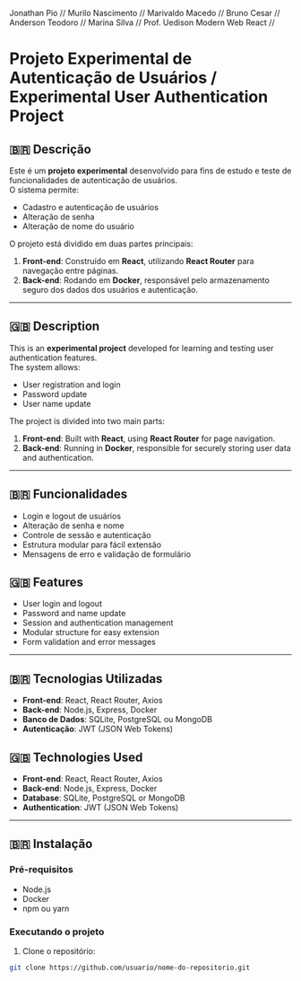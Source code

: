 Jonathan Pio //
Murilo Nascimento //
Marivaldo Macedo //
Bruno Cesar //
Anderson Teodoro // 
Marina Silva //
Prof. Uedison Modern Web React //

# Projeto Experimental de Autenticação de Usuários / Experimental User Authentication Project

## 🇧🇷 Descrição
Este é um **projeto experimental** desenvolvido para fins de estudo e teste de funcionalidades de autenticação de usuários.  
O sistema permite:

- Cadastro e autenticação de usuários  
- Alteração de senha  
- Alteração de nome do usuário  

O projeto está dividido em duas partes principais:

1. **Front-end**: Construído em **React**, utilizando **React Router** para navegação entre páginas.  
2. **Back-end**: Rodando em **Docker**, responsável pelo armazenamento seguro dos dados dos usuários e autenticação.

---

## 🇬🇧 Description
This is an **experimental project** developed for learning and testing user authentication features.  
The system allows:

- User registration and login  
- Password update  
- User name update  

The project is divided into two main parts:

1. **Front-end**: Built with **React**, using **React Router** for page navigation.  
2. **Back-end**: Running in **Docker**, responsible for securely storing user data and authentication.

---

## 🇧🇷 Funcionalidades
- Login e logout de usuários  
- Alteração de senha e nome  
- Controle de sessão e autenticação  
- Estrutura modular para fácil extensão  
- Mensagens de erro e validação de formulário  

## 🇬🇧 Features
- User login and logout  
- Password and name update  
- Session and authentication management  
- Modular structure for easy extension  
- Form validation and error messages  

---

## 🇧🇷 Tecnologias Utilizadas
- **Front-end**: React, React Router, Axios  
- **Back-end**: Node.js, Express, Docker  
- **Banco de Dados**: SQLite, PostgreSQL ou MongoDB  
- **Autenticação**: JWT (JSON Web Tokens)  

## 🇬🇧 Technologies Used
- **Front-end**: React, React Router, Axios  
- **Back-end**: Node.js, Express, Docker  
- **Database**: SQLite, PostgreSQL or MongoDB  
- **Authentication**: JWT (JSON Web Tokens)  

---

## 🇧🇷 Instalação

### Pré-requisitos
- Node.js  
- Docker  
- npm ou yarn  

### Executando o projeto
1. Clone o repositório:
```bash
git clone https://github.com/usuario/nome-do-repositorio.git

